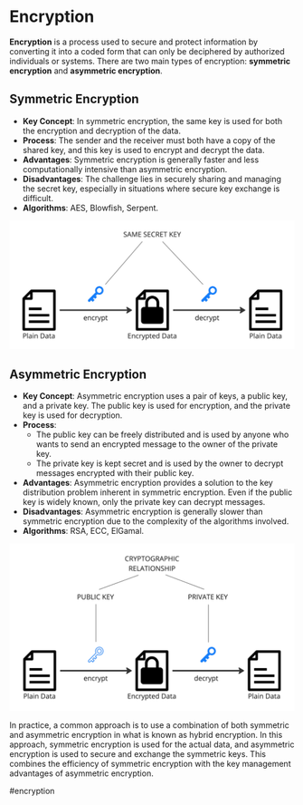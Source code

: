# Encryption

__Encryption__ is a process used to secure and protect information by converting it into a coded form that can only be deciphered by authorized individuals or systems. There are two main types of encryption: __symmetric encryption__ and __asymmetric encryption__.

## Symmetric Encryption

* __Key Concept__: In symmetric encryption, the same key is used for both the encryption and decryption of the data.
* __Process__: The sender and the receiver must both have a copy of the shared key, and this key is used to encrypt and decrypt the data.
* __Advantages__: Symmetric encryption is generally faster and less computationally intensive than asymmetric encryption.
* __Disadvantages__: The challenge lies in securely sharing and managing the secret key, especially in situations where secure key exchange is difficult.
* __Algorithms__: AES, Blowfish, Serpent.

![Symmetric Encryption](_images/symmetric-encryption.png)

## Asymmetric Encryption

* __Key Concept__: Asymmetric encryption uses a pair of keys, a public key, and a private key. The public key is used for encryption, and the private key is used for decryption.
* __Process__:
  * The public key can be freely distributed and is used by anyone who wants to send an encrypted message to the owner of the private key.
  * The private key is kept secret and is used by the owner to decrypt messages encrypted with their public key.
* __Advantages__: Asymmetric encryption provides a solution to the key distribution problem inherent in symmetric encryption. Even if the public key is widely known, only the private key can decrypt messages.
* __Disadvantages__: Asymmetric encryption is generally slower than symmetric encryption due to the complexity of the algorithms involved.
* __Algorithms__: RSA, ECC, ElGamal.

![Asymmetric Encryption](_images/asymmetric-encryption.png)

In practice, a common approach is to use a combination of both symmetric and asymmetric encryption in what is known as hybrid encryption. In this approach, symmetric encryption is used for the actual data, and asymmetric encryption is used to secure and exchange the symmetric keys. This combines the efficiency of symmetric encryption with the key management advantages of asymmetric encryption.

#encryption
